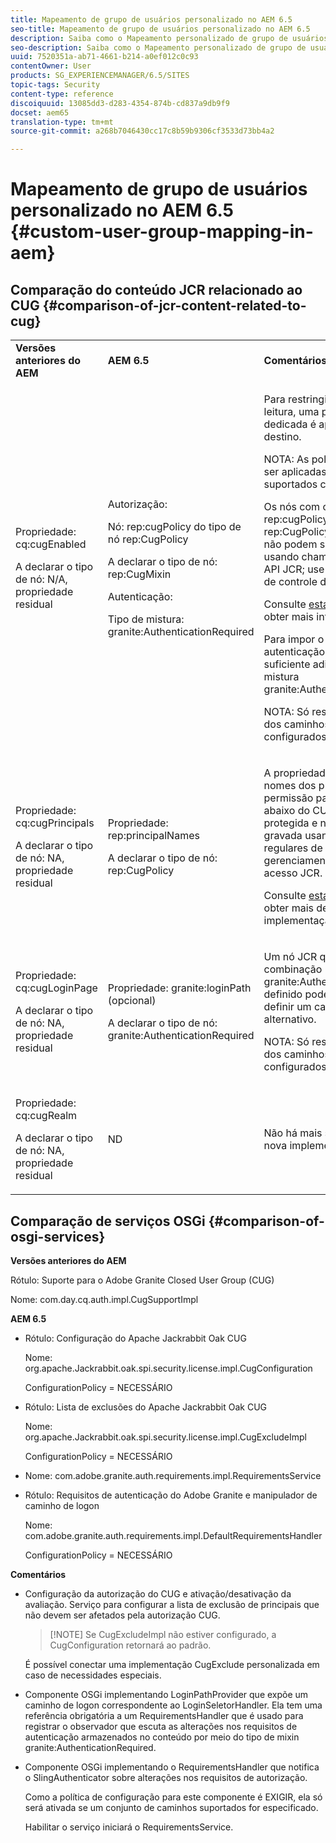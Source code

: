 ```yaml
---
title: Mapeamento de grupo de usuários personalizado no AEM 6.5
seo-title: Mapeamento de grupo de usuários personalizado no AEM 6.5
description: Saiba como o Mapeamento personalizado de grupo de usuários funciona no AEM.
seo-description: Saiba como o Mapeamento personalizado de grupo de usuários funciona no AEM.
uuid: 7520351a-ab71-4661-b214-a0ef012c0c93
contentOwner: User
products: SG_EXPERIENCEMANAGER/6.5/SITES
topic-tags: Security
content-type: reference
discoiquuid: 13085dd3-d283-4354-874b-cd837a9db9f9
docset: aem65
translation-type: tm+mt
source-git-commit: a268b7046430cc17c8b59b9306cf3533d73bb4a2

---
```



# Mapeamento de grupo de usuários personalizado no AEM 6.5 {#custom-user-group-mapping-in-aem}

## Comparação do conteúdo JCR relacionado ao CUG {#comparison-of-jcr-content-related-to-cug}

<table>
 <tbody>
  <tr>
   <td><strong>Versões anteriores do AEM</strong></td>
   <td><strong>AEM 6.5</strong></td>
   <td><strong>Comentários</strong></td>
  </tr>
  <tr>
   <td><p>Propriedade: cq:cugEnabled</p> <p>A declarar o tipo de nó: N/A, propriedade residual</p> </td>
   <td><p>Autorização:</p> <p>Nó: rep:cugPolicy do tipo de nó rep:CugPolicy</p> <p>A declarar o tipo de nó: rep:CugMixin</p> <p> </p> <p> </p> <p> </p> Autenticação:</p> <p>Tipo de mistura: granite:AuthenticationRequired</p> </td>
   <td><p>Para restringir o acesso de leitura, uma política de CUG dedicada é aplicada ao nó de destino.</p> <p>NOTA: As políticas só podem ser aplicadas nos caminhos suportados configurados.</p> <p>Os nós com o nome rep:cugPolicy e o tipo rep:CugPolicy são protegidos e não podem ser gravados usando chamadas regulares de API JCR; use o gerenciamento de controle de acesso JCR.</p> <p>Consulte <a href="https://jackrabbit.apache.org/oak/docs/security/authorization/cug.html">esta página</a> para obter mais informações.</p> <p>Para impor o requisito de autenticação em um nó, é suficiente adicionar o tipo de mistura granite:AuthenticationRequired.</p> <p>NOTA: Só respeitado abaixo dos caminhos suportados configurados.</p> </td>
  </tr>
  <tr>
   <td><p>Propriedade: cq:cugPrincipals</p> <p>A declarar o tipo de nó: NA, propriedade residual</p> </td>
   <td><p>Propriedade: rep:principalNames</p> <p>A declarar o tipo de nó: rep:CugPolicy</p> </td>
   <td><p>A propriedade que contém os nomes dos principais que têm permissão para ler o conteúdo abaixo do CUG restrito está protegida e não pode ser gravada usando chamadas regulares de API JCR; use o gerenciamento de controle de acesso JCR.</p> <p>Consulte <a href="https://svn.apache.org/repos/asf/jackrabbit/trunk/jackrabbitapi/src/main/java/org/apache/jackrabbit/api/security/authorization/PrincipalSetPolicy.java">esta página</a> para obter mais detalhes sobre a implementação.</p> </td>
  </tr>
  <tr>
   <td><p>Propriedade: cq:cugLoginPage</p> <p>A declarar o tipo de nó: NA, propriedade residual</p> </td>
   <td><p>Propriedade: granite:loginPath (opcional)</p> <p>A declarar o tipo de nó: granite:AuthenticationRequired</p> </td>
   <td><p>Um nó JCR que tenha o tipo de combinação granite:AuthenticationRequired definido pode, opcionalmente, definir um caminho de logon alternativo.</p> <p>NOTA: Só respeitado abaixo dos caminhos suportados configurados.</p> </td>
  </tr>
  <tr>
   <td><p>Propriedade: cq:cugRealm</p> <p>A declarar o tipo de nó: NA, propriedade residual</p> </td>
   <td>ND</td>
   <td>Não há mais suporte para a nova implementação.</td>
  </tr>
 </tbody>
</table>

## Comparação de serviços OSGi {#comparison-of-osgi-services}

**Versões anteriores do AEM**

Rótulo: Suporte para o Adobe Granite Closed User Group (CUG)

Nome: com.day.cq.auth.impl.CugSupportImpl

**AEM 6.5**

* Rótulo: Configuração do Apache Jackrabbit Oak CUG

   Nome: org.apache.Jackrabbit.oak.spi.security.license.impl.CugConfiguration

   ConfigurationPolicy = NECESSÁRIO

* Rótulo: Lista de exclusões do Apache Jackrabbit Oak CUG

   Nome: org.apache.Jackrabbit.oak.spi.security.license.impl.CugExcludeImpl

   ConfigurationPolicy = NECESSÁRIO

* Nome: com.adobe.granite.auth.requirements.impl.RequirementsService
* Rótulo: Requisitos de autenticação do Adobe Granite e manipulador de caminho de logon

   Nome: com.adobe.granite.auth.requirements.impl.DefaultRequirementsHandler

   ConfigurationPolicy = NECESSÁRIO

**Comentários**

* Configuração da autorização do CUG e ativação/desativação da avaliação.
Serviço para configurar a lista de exclusão de principais que não devem ser afetados pela autorização CUG.

   >[!NOTE] Se CugExcludeImpl não estiver configurado, a CugConfiguration retornará ao padrão.

   É possível conectar uma implementação CugExclude personalizada em caso de necessidades especiais.

* Componente OSGi implementando LoginPathProvider que expõe um caminho de logon correspondente ao LoginSeletorHandler. Ela tem uma referência obrigatória a um RequirementsHandler que é usado para registrar o observador que escuta as alterações nos requisitos de autenticação armazenados no conteúdo por meio do tipo de mixin granite:AuthenticationRequired.
* Componente OSGi implementando o RequirementsHandler que notifica o SlingAuthenticator sobre alterações nos requisitos de autorização.

   Como a política de configuração para este componente é EXIGIR, ela só será ativada se um conjunto de caminhos suportados for especificado.

   Habilitar o serviço iniciará o RequirementsService.

<!-- nested tables not supported - text above is the table>
<table>
 <tbody>
  <tr>
   <td><strong>Older AEM Versions</strong></td>
   <td><strong>AEM 6.5</strong></td>
   <td><strong>Comments</strong></td>
  </tr>
  <tr>
   <td><p>Label: Adobe Granite Closed User Group (CUG) Support</p> <p>Name: com.day.cq.auth.impl.CugSupportImpl</p> </td>
   <td><p>Label: Apache Jackrabbit Oak CUG Configuration</p> <p>Name: org.apache.jackrabbit.oak.spi.security.authorization.cug.impl.CugConfiguration</p> <p>ConfigurationPolicy = REQUIRED</p> </td>
    <td><p>Label: Apache Jackrabbit Oak CUG Exclude List</p> <p>Name: org.apache.jackrabbit.oak.spi.security.authorization.cug.impl.CugExcludeImpl</p> <p>ConfigurationPolicy = REQUIRED</p> <p> </p> <p> </p> <p> </p> <p> </p> </td>
      </tr>
      <tr>
       <td>Name: com.adobe.granite.auth.requirement.impl.RequirementService</td>
      </tr>
      <tr>
       <td><p>Label: Adobe Granite Authentication Requirement and Login Path Handler</p> <p>Name: com.adobe.granite.auth.requirement.impl.DefaultRequirementHandler</p> <p>ConfigurationPolicy = REQUIRED</p> </td>
      </tr>
     </tbody>
    </table> </td>
   <td>
     <tbody>
      <tr>
       <td>Configuration of the CUG authorization and enable/disable the evaluation.</td>
      </tr>
      <tr>
       <td><p>Service to configure exclusion list of principals which should not be affected by the CUG authorization.</p> <p>NOTE: If the CugExcludeImpl is not configured, the CugConfiguration will fall back to the default.</p> <p>It is possible to plug a custom CugExclude implementation in case of special needs.</p> </td>
      </tr>
      <tr>
       <td>OSGi component implementing LoginPathProvider that exposes a matching login path to the LoginSelectorHandler. It has a mandatory reference to a RequirementHandler which is used to register the observer that listens to changed auth requirements stored in the content by the means of the granite:AuthenticationRequired mixin type. </td>
      </tr>
      <tr>
       <td><p>OSGi component implementing RequirementHandler that notifies the SlingAuthenticator about changes to authrequirements.</p> <p>As configuration policy for this component is REQUIRE it will only be activated if a set of supported paths is specified.</p> <p>Enabling the service will launch the RequirementService.</p> </td>
      </tr>
     </tbody>
     </td>
  </tr>
  <tr>
   <td> </td>
   <td> </td>
   <td> </td>
  </tr>
  <tr>
   <td> </td>
   <td> </td>
   <td> </td>
  </tr>
  <tr>
   <td> </td>
   <td> </td>
   <td> </td>
  </tr>
 </tbody>
</table>
-->

